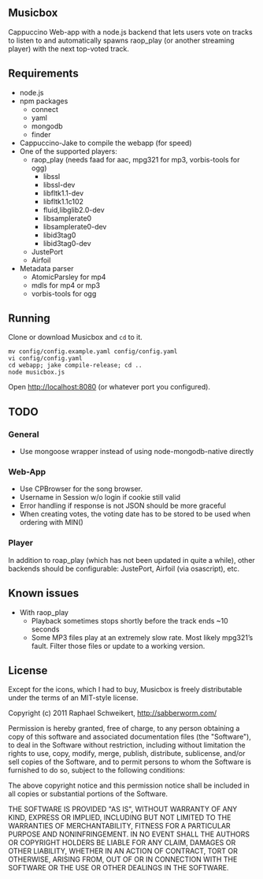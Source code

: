 Musicbox
--------------

Cappuccino Web-app with a node.js backend that lets users vote on tracks to listen to and automatically spawns raop_play (or another streaming player) with the next top-voted track.

## Requirements
- node.js
- npm packages
	- connect
	- yaml
	- mongodb
	- finder
- Cappuccino-Jake to compile the webapp (for speed)
- One of the supported players:
	- raop_play (needs faad for aac, mpg321 for mp3, vorbis-tools for ogg)
		- libssl
		- libssl-dev
		- libfltk1.1-dev
		- libfltk1.1c102
		- fluid,libglib2.0-dev
		- libsamplerate0
		- libsamplerate0-dev
		- libid3tag0
		- libid3tag0-dev
	- JustePort
	- Airfoil
- Metadata parser
	- AtomicParsley for mp4
	- mdls for mp4 or mp3
	- vorbis-tools for ogg


## Running

Clone or download Musicbox and `cd` to it.

    mv config/config.example.yaml config/config.yaml
    vi config/config.yaml
    cd webapp; jake compile-release; cd ..
    node musicbox.js

Open [http://localhost:8080](http://localhost:8080) (or whatever port you configured).

## TODO

### General

- Use mongoose wrapper instead of using node-mongodb-native directly

### Web-App

- Use CPBrowser for the song browser.
- Username in Session w/o login if cookie still valid
- Error handling if response is not JSON should be more graceful
- When creating votes, the voting date has to be stored to be used when ordering with MIN()

### Player
In addition to roap_play (which has not been updated in quite a while), other backends should be configurable: JustePort, Airfoil (via osascript), etc.

## Known issues

- With raop_play
	- Playback sometimes stops shortly before the track ends ~10 seconds
	- Some MP3 files play at an extremely slow rate. Most likely mpg321’s fault. Filter those files or update to a working version.

## License
Except for the icons, which I had to buy, Musicbox is freely distributable under the terms of an MIT-style license.

Copyright (c) 2011 Raphael Schweikert, http://sabberworm.com/

Permission is hereby granted, free of charge, to any person obtaining
a copy of this software and associated documentation files (the
"Software"), to deal in the Software without restriction, including
without limitation the rights to use, copy, modify, merge, publish,
distribute, sublicense, and/or sell copies of the Software, and to
permit persons to whom the Software is furnished to do so, subject to
the following conditions:

The above copyright notice and this permission notice shall be
included in all copies or substantial portions of the Software.

THE SOFTWARE IS PROVIDED "AS IS", WITHOUT WARRANTY OF ANY KIND,
EXPRESS OR IMPLIED, INCLUDING BUT NOT LIMITED TO THE WARRANTIES OF
MERCHANTABILITY, FITNESS FOR A PARTICULAR PURPOSE AND
NONINFRINGEMENT. IN NO EVENT SHALL THE AUTHORS OR COPYRIGHT HOLDERS BE
LIABLE FOR ANY CLAIM, DAMAGES OR OTHER LIABILITY, WHETHER IN AN ACTION
OF CONTRACT, TORT OR OTHERWISE, ARISING FROM, OUT OF OR IN CONNECTION
WITH THE SOFTWARE OR THE USE OR OTHER DEALINGS IN THE SOFTWARE.
